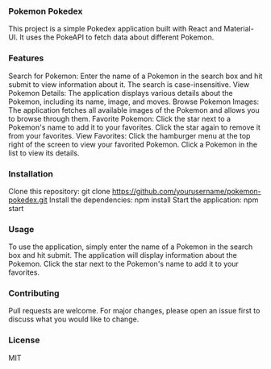 ### Pokemon Pokedex
This project is a simple Pokedex application built with React and Material-UI. It uses the PokeAPI to fetch data about different Pokemon.

### Features
Search for Pokemon: Enter the name of a Pokemon in the search box and hit submit to view information about it. The search is case-insensitive.
View Pokemon Details: The application displays various details about the Pokemon, including its name, image, and moves.
Browse Pokemon Images: The application fetches all available images of the Pokemon and allows you to browse through them.
Favorite Pokemon: Click the star next to a Pokemon's name to add it to your favorites. Click the star again to remove it from your favorites.
View Favorites: Click the hamburger menu at the top right of the screen to view your favorited Pokemon. Click a Pokemon in the list to view its details.
### Installation
Clone this repository: git clone https://github.com/yourusername/pokemon-pokedex.git
Install the dependencies: npm install
Start the application: npm start
### Usage
To use the application, simply enter the name of a Pokemon in the search box and hit submit. The application will display information about the Pokemon. Click the star next to the Pokemon's name to add it to your favorites.

### Contributing
Pull requests are welcome. For major changes, please open an issue first to discuss what you would like to change.

### License
MIT